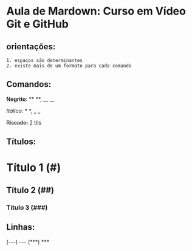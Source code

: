 # Aula de Mardown: Curso em Vídeo Git e GitHub

  ## orientações: 
    1. espaços são determinantes
    2. existe mais de um formato para cada comando
    
## Comandos:

**Negrito**: ** **, __ __

*Itálico*: * *, _ _

~~Riscado:~~ 2 tils

## Títulos:
   # Título 1 (#)
   ## Título 2 (##)
   ### Título 3 (###)

## Linhas:
(---) ---
(***) ***

